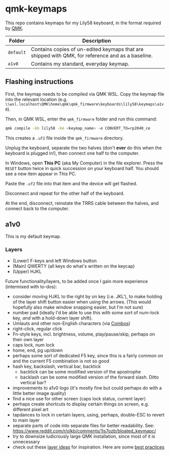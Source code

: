 # qmk-keymaps

This repo contains keymaps for my Lily58 keyboard, in the format required by [QMK](https://qmk.fm/).

| Folder    | Description |
| --------- | ----------- |
| `default` | Contains copies of un-edited keymaps that are shipped with QMK, for reference and as a baseline. |
| `a1v0`    | Contains my standard, everyday keymap. |

## Flashing instructions

First, the keymap needs to be compiled via QMK WSL. Copy the keymap file into the relevant location (e.g. `\\wsl.localhost\QMK\home\qmk\qmk_firmware\keyboards\lily58\keymaps\a1v0`).

Then, in QMK WSL, enter the `qmk_firmware` folder and run this command:

```bash
qmk compile -kb lily58 -km <keymap_name> -e CONVERT_TO=rp2040_ce
```

This creates a `.uf2` file inside the `qmk_firmware` directory.

Unplug the keyboard, separate the two halves (don't **ever** do this when the keyboard is plugged in!), then connect one half to the computer.

In Windows, open **This PC** (aka My Computer) in the file explorer. Press the `RESET` button twice in quick succession on your keyboard half. You should see a new item appear in This PC.

Paste the `.uf2` file into that item and the device will get flashed.

Disconnect and repeat for the other half of the keyboard.

At the end, disconnect, reinstate the TRRS cable between the halves, and connect back to the computer.

## a1v0

This is my default keymap.

### Layers

- (Lower) F-keys and left Windows button
- (Main) QWERTY (all keys do what's written on the keycap)
- (Upper) HJKL

Future functionality/layers, to be added once I gain more experience (intermixed with to-dos):

- consider moving HJKL to the right by on key (i.e. JKL'), to make holding of the layer shift button easier when using the arrows. (This would hopefully also make window snapping easier, but I'm not sure)
- number pad (ideally I'd be able to use this with some sort of num-lock key, _and_ with a hold-down layer shift).
- Umlauts and other non-English characters (via [Combos](https://docs.qmk.fm/features/combo))
- right-click, regular click
- Fn-style keys, incl. brightness, volume, play/pause/skip, perhaps on their own layer
- caps lock, num lock
- home, end, pg up/down
- perhaps some sort of dedicated F5 key, since this is a fairly common on and the current F5 combination is not so good
- hash key, backslash, vertical bar, backtick
  - backtick can be some modified version of the apostrophe
  - backlash can be some modified version of the forward slash. Ditto vertical bar?
- improvements to a1v0 logo (it's mostly fine but could perhaps do with a little better image quality)
- find a nice use for other screen (caps lock status, current layer)
- perhaps create shortcuts to display certain things on screen, e.g. different pixel art
- tapdances to lock in certain layers, using, perhaps, double-ESC to revert to main layer
- separate parts of code into separate files for better readability. See: <https://www.reddit.com/r/olkb/comments/1js7ozb/bloated_keymapc/>
- try to downsize ludicrously large QMK installation, since most of it is unnecessary
- check out these [layer ideas](https://www.reddit.com/r/MechanicalKeyboards/comments/qootbl/first_keyboard_with_layers_any_inspiration_for/) for inspiration. Here are some [best practices](https://www.reddit.com/r/KeyboardLayouts/comments/rm5ro8/layouts_layers_best_practices_inspirations_etc/)
